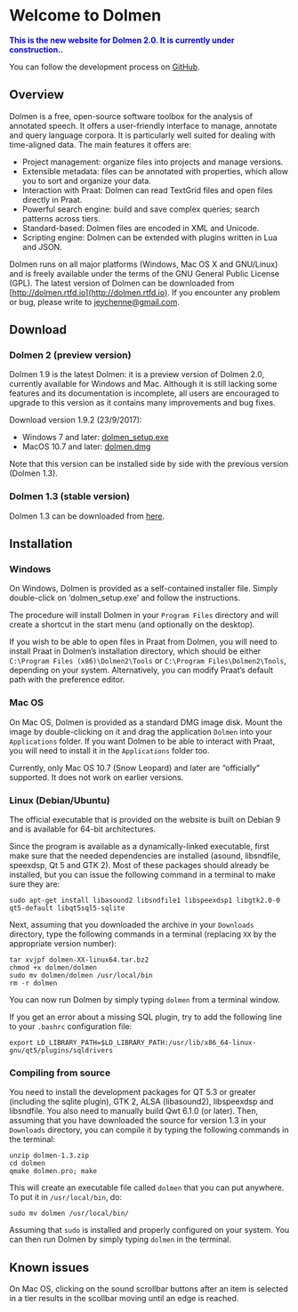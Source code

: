 # Welcome to Dolmen

**<span style="color:blue">This is the new website for Dolmen 2.0. It is currently under construction.</span>.**

 You can follow the development process on [GitHub](https://github.com/jeychenne/dolmen).

## Overview

Dolmen is a free, open-source software toolbox for the analysis of annotated speech. It offers a user-friendly interface to manage, annotate and query language corpora. It is particularly well suited for dealing with time-aligned data. The main features it offers are: 

* Project management: organize files into projects and manage versions. 
* Extensible metadata: files can be annotated with properties, which allow you to sort and organize your data. 
* Interaction with Praat: Dolmen can read TextGrid files and open files directly in Praat. 
* Powerful search engine: build and save complex queries; search patterns across tiers. 
* Standard-based: Dolmen files are encoded in XML and Unicode. 
* Scripting engine: Dolmen can be extended with plugins written in Lua and JSON.

Dolmen runs on all major platforms (Windows, Mac OS X and GNU/Linux) and is freely available under the terms of the GNU General Public License (GPL). 
The latest version of Dolmen can be downloaded from [http://dolmen.rtfd.io](http://dolmen.rtfd.io). If you encounter any problem or bug, 
please write to jeychenne@gmail.com. 

## Download 

### Dolmen 2 (preview version)

Dolmen 1.9 is the latest Dolmen: it is a preview version of Dolmen 2.0, currently available for Windows and Mac. Although it is still lacking some features and its documentation is incomplete, 
all users are encouraged to upgrade to this version as it contains many improvements and bug fixes. 

Download version 1.9.2 (23/9/2017):

- Windows 7 and later: [dolmen_setup.exe](http://julieneychenne.info/files/v2/dolmen_setup.exe)
- MacOS 10.7 and later: [dolmen.dmg](http://julieneychenne.info/files/v2/dolmen.dmg)

Note that this version can be installed side by side with the previous version (Dolmen 1.3).

### Dolmen 1.3 (stable version)

Dolmen 1.3 can be downloaded from [here](http://www.julieneychenne.info/dolmen/#download).

## Installation


### Windows
On Windows, Dolmen is provided as a self-contained installer file. Simply double-click on ‘dolmen_setup.exe’ and follow the instructions.

The procedure will install Dolmen in your `Program Files` directory and will create a shortcut in the start menu (and optionally on the desktop).

If you wish to be able to open files in Praat from Dolmen, you will need to install Praat in Dolmen’s installation directory, which should be either 
`C:\Program Files (x86)\Dolmen2\Tools` or `C:\Program Files\Dolmen2\Tools`, depending on your system. Alternatively, you can modify Praat’s default 
path with the preference editor.</p>

### Mac OS

On Mac OS, Dolmen is provided as a standard DMG image disk. Mount the image by double-clicking on it and drag the application `Dolmen` into your 
`Applications` folder. If you want Dolmen to be able to interact with Praat, you will need to install it in the `Applications` folder too.

Currently, only Mac OS 10.7 (Snow Leopard) and later are “officially” supported. It does not work on earlier versions.


### Linux (Debian/Ubuntu)

The official executable that is provided on the website is built on Debian 9 and is available for 64-bit architectures. 

Since the program is available as a dynamically-linked executable, first make sure that the needed dependencies are installed (asound, libsndfile, speexdsp, Qt 5 and GTK 2). Most of these packages should already be installed, but you can issue the following command in a terminal to make sure they are:

```
sudo apt-get install libasound2 libsndfile1 libspeexdsp1 libgtk2.0-0 qt5-default libqt5sql5-sqlite
```

Next, assuming that you downloaded the archive in your `Downloads` directory, type the following commands in a terminal (replacing `XX` by the appropriate version number):

```
tar xvjpf dolmen-XX-linux64.tar.bz2
chmod +x dolmen/dolmen
sudo mv dolmen/dolmen /usr/local/bin
rm -r dolmen
```

You can now run Dolmen by simply typing `dolmen` from a terminal window.

If you get an error about a missing SQL plugin, try to add the following line to your `.bashrc` configuration file:

```
export LD_LIBRARY_PATH=$LD_LIBRARY_PATH:/usr/lib/x86_64-linux-gnu/qt5/plugins/sqldrivers
```

### Compiling from source

You need to install the development packages for QT 5.3 or greater (including the sqlite plugin), GTK 2, ALSA (libasound2), libspeexdsp and libsndfile. 
You also need to manually build Qwt 6.1.0 (or later). Then, assuming that you have downloaded the source for version 1.3 in your `Downloads` directory, 
you can compile it by typing the following commands in the terminal:

```
unzip dolmen-1.3.zip
cd dolmen
qmake dolmen.pro; make
```

This will create an executable file called `dolmen` that you can put anywhere. To put it in `/usr/local/bin`, do:

```
sudo mv dolmen /usr/local/bin/
```

Assuming that `sudo` is installed and properly configured on your system. You can then run Dolmen by simply typing `dolmen` in the terminal. 


## Known issues

On Mac OS, clicking on the sound scrollbar buttons after an item is selected in a tier results in the scollbar moving until an edge is reached.
